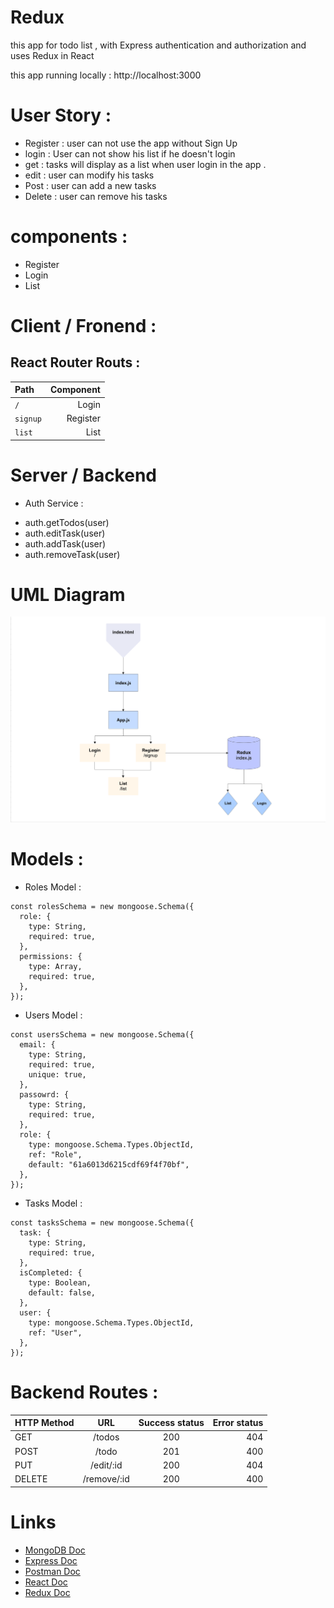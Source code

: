 # Redux 
this app for todo list , with Express authentication and authorization 
and uses Redux in React 

this app running locally :  http://localhost:3000

# User Story : 
* Register : user can not use the app without Sign Up 
* login : User can not show his list if he doesn't login 
* get : tasks will display as a list when user login in the app . 
* edit : user can modify his tasks 
* Post : user can add a new tasks 
* Delete : user can remove his tasks


# components : 
* Register 
* Login 
* List
 

# Client / Fronend : 
## React Router Routs : 
| Path     | Component      | 
| :---     |      ---:      |  
| `/`      |  Login         | 
| `signup` |  Register      | 
| `list`   |  List          | 



# Server / Backend
* Auth Service :
- auth.getTodos(user)
- auth.editTask(user)
- auth.addTask(user)
- auth.removeTask(user)



# UML Diagram

![uml](./diagrams/uml.png)



# Models : 

* Roles Model : 
```
const rolesSchema = new mongoose.Schema({
  role: {
    type: String,
    required: true,
  },
  permissions: {
    type: Array,
    required: true,
  },
});
```

* Users Model : 

```
const usersSchema = new mongoose.Schema({
  email: {
    type: String,
    required: true,
    unique: true,
  },
  passowrd: {
    type: String,
    required: true,
  },
  role: {
    type: mongoose.Schema.Types.ObjectId,
    ref: "Role",
    default: "61a6013d6215cdf69f4f70bf",
  },
});
```

* Tasks Model : 
```
const tasksSchema = new mongoose.Schema({
  task: {
    type: String,
    required: true,
  },
  isCompleted: {
    type: Boolean,
    default: false,
  },
  user: {
    type: mongoose.Schema.Types.ObjectId,
    ref: "User",
  },
});
```


# Backend Routes : 

| HTTP Method   | URL            | Success status | Error status |
| :---          |     :---:      |     :---:      |    ---:      |
| GET           |     /todos     |      200       |     404      |
| POST          |      /todo     |      201       |     400      |
| PUT           |    /edit/:id   |      200       |     404      |
| DELETE        |   /remove/:id  |      200       |     400      |



# Links 
* [MongoDB Doc](https://docs.mongodb.com/manual/installation/)
* [Express Doc](https://expressjs.com/en/starter/installing.html)
* [Postman Doc](https://www.postman.com/downloads/)
* [React Doc](https://reactjs.org)
* [Redux Doc](https://redux.js.org)
